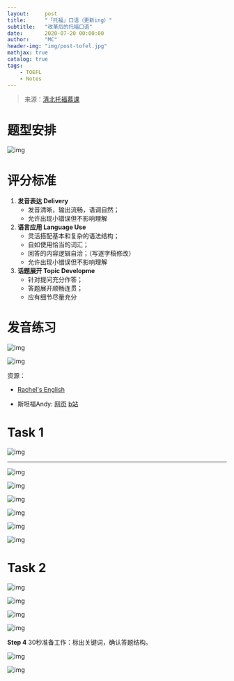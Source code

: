 ```yaml
---
layout:     post
title:      "「托福」口语（更新ing）"
subtitle:   "改革后的托福口语"
date:       2020-07-20 00:00:00
author:     "MC"
header-img: "img/post-tofel.jpg"
mathjax: true
catalog: true
tags:
    - TOEFL
    - Notes
---
```




> 来源：[清北托福慕课](https://www.bilibili.com/video/BV1rJ411J7qs?from=search&seid=16282066968677358598)



# 题型安排

![img](/img/in-post/post-TOEFL/speaking-1.png)



# 评分标准

1. **发音表达 Delivery**
   - 发音清晰，输出流畅，语调自然；
   - 允许出现小错误但不影响理解
2. **语言应用 Language Use**
   - 灵活搭配基本和复杂的语法结构；
   - 自如使用恰当的词汇；
   - 回答的内容逻辑自洽；（写逐字稿修改）
   - 允许出现小错误但不影响理解
3. **话题展开 Topic Developme**
   - 针对提问充分作答；
   - 答题展开顺畅连贯；
   - 应有细节尽量充分



# 发音练习

![img](/img/in-post/post-TOEFL/speaking-2.png)

![img](/img/in-post/post-TOEFL/speaking-3.png)

资源：

- [Rachel's English](http://rachelsenglish.com/)

- 斯坦福Andy: [网页](https://www.andykrieger.com/) [b站](https://www.bilibili.com/video/BV1pp411f7Qr?from=search&seid=12782775823804163909)



# Task 1

![img](/img/in-post/post-TOEFL/speaking-4.png)

---

![img](/img/in-post/post-TOEFL/speaking-5.png)

![img](/img/in-post/post-TOEFL/speaking-6.png)

![img](/img/in-post/post-TOEFL/speaking-7.png)

![img](/img/in-post/post-TOEFL/speaking-8.png)

![img](/img/in-post/post-TOEFL/speaking-9.png)

![img](/img/in-post/post-TOEFL/speaking-10.png)



# Task 2

![img](/img/in-post/post-TOEFL/speaking-11.png)

![img](/img/in-post/post-TOEFL/speaking-12.png)

![img](/img/in-post/post-TOEFL/speaking-13.png)

![img](/img/in-post/post-TOEFL/speaking-14.png)

**Step 4** 30秒准备工作：标出关键词，确认答题结构。

![img](/img/in-post/post-TOEFL/speaking-15.png)

![img](/img/in-post/post-TOEFL/speaking-16.png)

